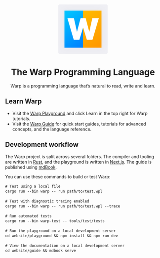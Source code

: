 <p align="center">
  <img src="website/home/images/logo.svg">
</p>

<h1 align="center">
  The Warp Programming Language
</h1>

<p align="center">
  Warp is a programming language that’s natural to read, write and learn.
</p>

## Learn Warp

-   Visit the [Warp Playground](https://playground.warp.za16.co) and click Learn in the top right for Warp tutorials.
-   Visit the [Warp Guide](https://warp.za16.co/guide) for quick start guides, tutorials for advanced concepts, and the language reference.

## Development workflow

The Warp project is split across several folders. The compiler and tooling are written in [Rust](https://rust-lang.org), and the playground is written in [Next.js](https://nextjs.org). The guide is published using [mdBook](https://github.com/rust-lang/mdBook).

You can use these commands to build or test Warp:

```shell
# Test using a local file
cargo run --bin warp -- run path/to/test.wpl

# Test with diagnostic tracing enabled
cargo run --bin warp -- run path/to/test.wpl --trace

# Run automated tests
cargo run --bin warp-test -- tools/test/tests

# Run the playground on a local development server
cd website/playground && npm install && npm run dev

# View the documentation on a local development server
cd website/guide && mdbook serve
```
